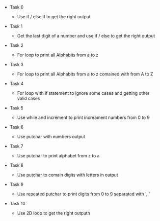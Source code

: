 - Task 0
	- Use if / else if to get the right output

- Task 1
	- Get the last digit of a number and use if / else to get the right output

- Task 2
	- For loop to print all Alphabits from a to z

- Task 3
	- For loop to print all Alphabits from a to z comained with from A to Z

- Task 4
	- For loop with if statement to ignore some cases and getting other valid cases

- Task 5
	- Use while and increment to print increament numbers from 0 to 9

- Task 6
	- Use putchar with numbers output

- Task 7
	- Use putchar to print alphabet from z to a

- Task 8
	- Use putchar to comain digits with letters in output

- Task 9
	- Use repeated putchar to print digits from 0 to 9 separated with ', '

- Task 10
	- Use 2D loop to get the right outputh
